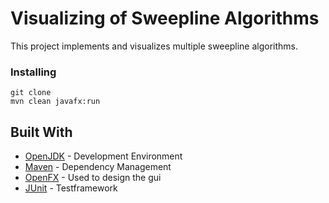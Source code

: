 # Visualizing of Sweepline Algorithms
This project implements and visualizes multiple sweepline algorithms.

### Installing
```
git clone
mvn clean javafx:run
```

## Built With
* [OpenJDK](https://adoptopenjdk.net/) - Development Environment
* [Maven](https://maven.apache.org/) - Dependency Management
* [OpenFX](https://openjfx.io/) - Used to design the gui
* [JUnit](https://junit.org/junit5/) - Testframework
